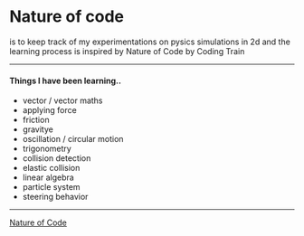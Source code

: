 # Nature of code

is to keep track of my experimentations on pysics simulations in 2d and the learning process is inspired by Nature of Code by Coding Train 


-----
#### Things I have been learning..

* vector / vector maths 
* applying force
* friction 
* gravitye 
* oscillation / circular motion
* trigonometry
* collision detection
* elastic collision
* linear algebra
* particle system
* steering behavior 
 
------

[Nature of Code](https://jinnn0.github.io/nature-of-code/)
